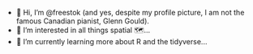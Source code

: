 - 👋 Hi, I’m @freestok (and yes, despite my profile picture, I am not the famous Canadian pianist, Glenn Gould).
- 👀 I’m interested in all things spatial 🗺️...
- 🌱 I’m currently learning more about R and the tidyverse...

<!---
freestok/freestok is a ✨ special ✨ repository because its `README.md` (this file) appears on your GitHub profile.
You can click the Preview link to take a look at your changes.
--->
